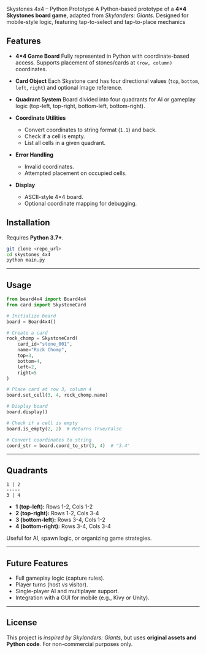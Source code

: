  Skystones 4x4 – Python Prototype
A Python-based prototype of a **4×4 Skystones board game**, adapted from *Skylanders: Giants*. Designed for mobile-style logic, featuring tap-to-select and tap-to-place mechanics
## Features

* **4×4 Game Board**
  Fully represented in Python with coordinate-based access.
  Supports placement of stones/cards at `(row, column)` coordinates.

* **Card Object**
  Each Skystone card has four directional values (`top`, `bottom`, `left`, `right`) and optional image reference.

* **Quadrant System**
  Board divided into four quadrants for AI or gameplay logic (top-left, top-right, bottom-left, bottom-right).

* **Coordinate Utilities**

  * Convert coordinates to string format (`1.1`) and back.
  * Check if a cell is empty.
  * List all cells in a given quadrant.

* **Error Handling**

  * Invalid coordinates.
  * Attempted placement on occupied cells.

* **Display**

  * ASCII-style 4×4 board.
  * Optional coordinate mapping for debugging.


## Installation

Requires **Python 3.7+**.

```bash
git clone <repo_url>
cd skystones_4x4
python main.py
```

---

## Usage

```python
from board4x4 import Board4x4
from card import SkystoneCard

# Initialize board
board = Board4x4()

# Create a card
rock_chomp = SkystoneCard(
    card_id="stone_001",
    name="Rock Chomp",
    top=3,
    bottom=4,
    left=2,
    right=5
)

# Place card at row 3, column 4
board.set_cell(3, 4, rock_chomp.name)

# Display board
board.display()

# Check if a cell is empty
board.is_empty(2, 2)  # Returns True/False

# Convert coordinates to string
coord_str = board.coord_to_str(3, 4)  # "3.4"
```

---

## Quadrants

```
1 | 2
-----
3 | 4
```

* **1 (top-left):** Rows 1-2, Cols 1-2
* **2 (top-right):** Rows 1-2, Cols 3-4
* **3 (bottom-left):** Rows 3-4, Cols 1-2
* **4 (bottom-right):** Rows 3-4, Cols 3-4

Useful for AI, spawn logic, or organizing game strategies.

---

## Future Features

* Full gameplay logic (capture rules).
* Player turns (host vs visitor).
* Single-player AI and multiplayer support.
* Integration with a GUI for mobile (e.g., Kivy or Unity).

---

## License
This project is *inspired by Skylanders: Giants*, but uses **original assets and Python code**. For non-commercial purposes only.
